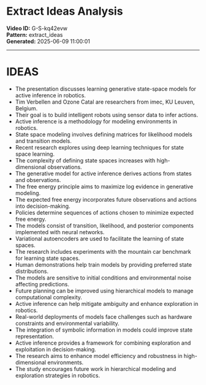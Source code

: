 # Extract Ideas Analysis

**Video ID:** G-S-kq42evw  
**Pattern:** extract_ideas  
**Generated:** 2025-06-09 11:00:01  

---

# IDEAS

- The presentation discusses learning generative state-space models for active inference in robotics.
- Tim Verbellen and Ozone Catal are researchers from imec, KU Leuven, Belgium.
- Their goal is to build intelligent robots using sensor data to infer actions.
- Active inference is a methodology for modeling environments in robotics.
- State space modeling involves defining matrices for likelihood models and transition models.
- Recent research explores using deep learning techniques for state space learning.
- The complexity of defining state spaces increases with high-dimensional observations.
- The generative model for active inference derives actions from states and observations.
- The free energy principle aims to maximize log evidence in generative modeling.
- The expected free energy incorporates future observations and actions into decision-making.
- Policies determine sequences of actions chosen to minimize expected free energy.
- The models consist of transition, likelihood, and posterior components implemented with neural networks.
- Variational autoencoders are used to facilitate the learning of state spaces.
- The research includes experiments with the mountain car benchmark for learning state spaces.
- Human demonstrations help train models by providing preferred state distributions.
- The models are sensitive to initial conditions and environmental noise affecting predictions.
- Future planning can be improved using hierarchical models to manage computational complexity.
- Active inference can help mitigate ambiguity and enhance exploration in robotics.
- Real-world deployments of models face challenges such as hardware constraints and environmental variability.
- The integration of symbolic information in models could improve state representation.
- Active inference provides a framework for combining exploration and exploitation in decision-making.
- The research aims to enhance model efficiency and robustness in high-dimensional environments.
- The study encourages future work in hierarchical modeling and exploration strategies in robotics.